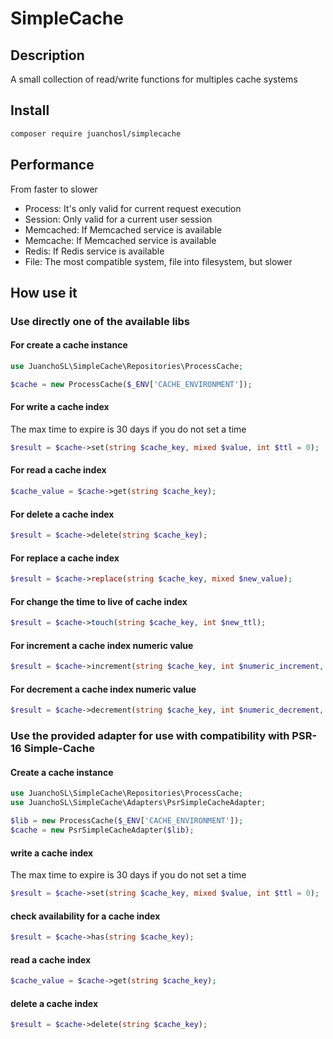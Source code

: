# SimpleCache

## Description
A small collection of read/write functions for multiples cache systems

## Install
```bash
composer require juanchosl/simplecache
```

## Performance

From faster to slower

- Process: It's only valid for current request execution
- Session: Only valid for a current user session
- Memcached: If Memcached service is available
- Memcache: If Memcached service is available
- Redis: If Redis service is available
- File: The most compatible system, file into filesystem, but slower

## How use it

### Use directly one of the available libs

#### For create a cache instance
```php
use JuanchoSL\SimpleCache\Repositories\ProcessCache;

$cache = new ProcessCache($_ENV['CACHE_ENVIRONMENT']);
```
#### For write a cache index
The max time to expire is 30 days if you do not set a time
```php
$result = $cache->set(string $cache_key, mixed $value, int $ttl = 0);
```
#### For read a cache index
```php
$cache_value = $cache->get(string $cache_key);
```
#### For delete a cache index
```php
$result = $cache->delete(string $cache_key);
```
#### For replace a cache index
```php
$result = $cache->replace(string $cache_key, mixed $new_value);
```
#### For change the time to live of cache index
```php
$result = $cache->touch(string $cache_key, int $new_ttl);
```
#### For increment a cache index numeric value
```php
$result = $cache->increment(string $cache_key, int $numeric_increment, int $stating_value_if_not_exists = 0, int $ttl_if_not_exists = $max_ttl);
```
#### For decrement a cache index numeric value
```php
$result = $cache->decrement(string $cache_key, int $numeric_decrement, int $stating_value_if_not_exists = 0, int $ttl_if_not_exists = $max_ttl);
```

### Use the provided adapter for use with compatibility with PSR-16 Simple-Cache

#### Create a cache instance
```php
use JuanchoSL\SimpleCache\Repositories\ProcessCache;
use JuanchoSL\SimpleCache\Adapters\PsrSimpleCacheAdapter;

$lib = new ProcessCache($_ENV['CACHE_ENVIRONMENT']);
$cache = new PsrSimpleCacheAdapter($lib);
```
#### write a cache index
The max time to expire is 30 days if you do not set a time
```php
$result = $cache->set(string $cache_key, mixed $value, int $ttl = 0);
```
#### check availability for a cache index
```php
$result = $cache->has(string $cache_key);
```
#### read a cache index
```php
$cache_value = $cache->get(string $cache_key);
```
#### delete a cache index
```php
$result = $cache->delete(string $cache_key);
```